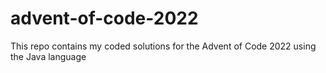 # advent-of-code-2022
This repo contains my coded solutions for the Advent of Code 2022 using the Java language
